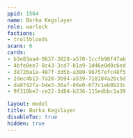 ```yaml
---
ppid: 1564
name: Borka Kegslayer
role: warlock
factions:
- trollbloods
scans: 6
cards:
- b3e83aa4-0637-3828-a570-1ccfb96f47ab
- 4bfe0ee7-8c43-3cd7-b1a9-1d46e0d0c6ed
- 38726a1a-487f-3d5b-a380-96757efc48f5
- 2dec4b13-7a26-3b94-a539-718184a2bc5d
- da8742fa-b4e3-36af-86e0-6f7c1eb0b23c
- 9f310be7-ce22-3d84-b236-115edbbc1a39

layout: model
title: Borka Kegslayer
disableToc: true
hidden: true
---
```


